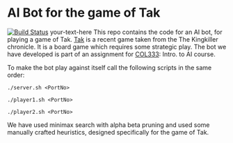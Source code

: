 # AI Bot for the game of Tak <div style="text-align: right"> 
[![Build Status](https://travis-ci.org/akshittyagi/TakBot.svg?branch=master)](https://travis-ci.org/akshittyagi/TakBot)
your-text-here </div>
This repo contains the code for an AI bot, for playing a game of Tak. <a href="https://en.wikipedia.org/wiki/Tak_(game)">Tak</a> is a recent game taken from the The Kingkiller chronicle. It is a board game which requires some strategic play. The bot we have developed is part of an assignment for <a href="http://www.cse.iitd.ac.in/~mausam/courses/col333/autumn2016/">COL333</a>: Intro. to AI course.

To make the bot play against itself call the following scripts in the same order:

`./server.sh <PortNo> `


`./player1.sh <PortNo> `


`./player2.sh <PortNo> `

We have used minimax search with alpha beta pruning and used some manually crafted heuristics, designed specifically for the game of Tak.



